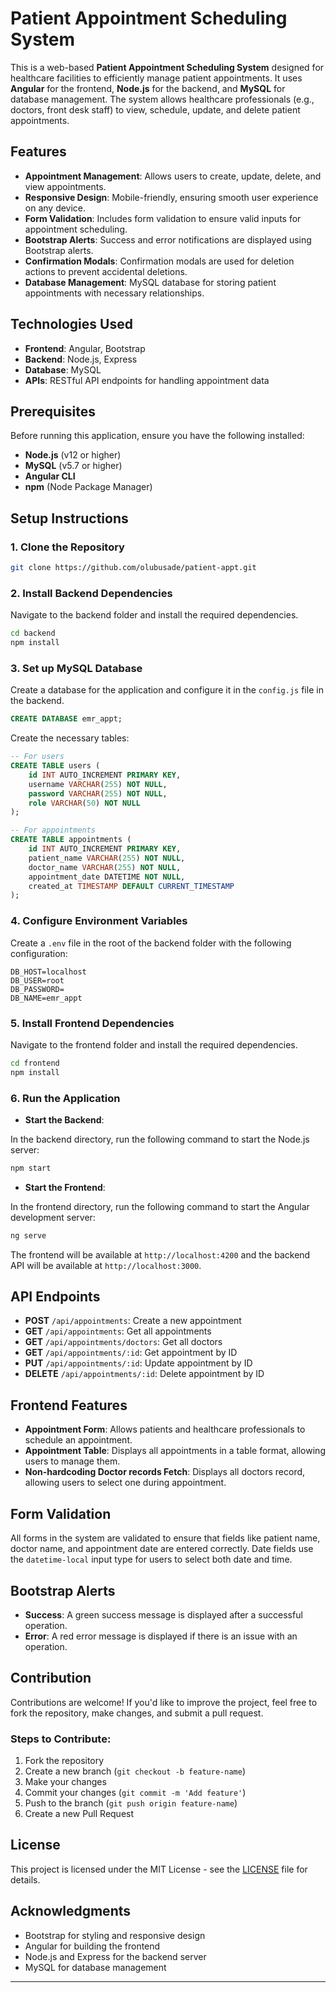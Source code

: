 # Patient Appointment Scheduling System

This is a web-based **Patient Appointment Scheduling System** designed for healthcare facilities to efficiently manage patient appointments. It uses **Angular** for the frontend, **Node.js** for the backend, and **MySQL** for database management. The system allows healthcare professionals (e.g., doctors, front desk staff) to view, schedule, update, and delete patient appointments.

## Features

- **Appointment Management**: Allows users to create, update, delete, and view appointments.
- **Responsive Design**: Mobile-friendly, ensuring smooth user experience on any device.
- **Form Validation**: Includes form validation to ensure valid inputs for appointment scheduling.
- **Bootstrap Alerts**: Success and error notifications are displayed using Bootstrap alerts.
- **Confirmation Modals**: Confirmation modals are used for deletion actions to prevent accidental deletions.
- **Database Management**: MySQL database for storing patient appointments with necessary relationships.

## Technologies Used

- **Frontend**: Angular, Bootstrap
- **Backend**: Node.js, Express
- **Database**: MySQL
- **APIs**: RESTful API endpoints for handling appointment data

## Prerequisites

Before running this application, ensure you have the following installed:

- **Node.js** (v12 or higher)
- **MySQL** (v5.7 or higher)
- **Angular CLI**
- **npm** (Node Package Manager)

## Setup Instructions

### 1. Clone the Repository

```bash
git clone https://github.com/olubusade/patient-appt.git
```

### 2. Install Backend Dependencies

Navigate to the backend folder and install the required dependencies.

```bash
cd backend
npm install
```

### 3. Set up MySQL Database

Create a database for the application and configure it in the `config.js` file in the backend.

```sql
CREATE DATABASE emr_appt;
```

Create the necessary tables:

```sql
-- For users
CREATE TABLE users (
    id INT AUTO_INCREMENT PRIMARY KEY,
    username VARCHAR(255) NOT NULL,
    password VARCHAR(255) NOT NULL,
    role VARCHAR(50) NOT NULL
);

-- For appointments
CREATE TABLE appointments (
    id INT AUTO_INCREMENT PRIMARY KEY,
    patient_name VARCHAR(255) NOT NULL,
    doctor_name VARCHAR(255) NOT NULL,
    appointment_date DATETIME NOT NULL,
    created_at TIMESTAMP DEFAULT CURRENT_TIMESTAMP
);
```

### 4. Configure Environment Variables

Create a `.env` file in the root of the backend folder with the following configuration:

```env
DB_HOST=localhost
DB_USER=root
DB_PASSWORD=
DB_NAME=emr_appt
```

### 5. Install Frontend Dependencies

Navigate to the frontend folder and install the required dependencies.

```bash
cd frontend
npm install
```

### 6. Run the Application

- **Start the Backend**: 

In the backend directory, run the following command to start the Node.js server:

```bash
npm start
```

- **Start the Frontend**: 

In the frontend directory, run the following command to start the Angular development server:

```bash
ng serve
```

The frontend will be available at `http://localhost:4200` and the backend API will be available at `http://localhost:3000`.

## API Endpoints

- **POST** `/api/appointments`: Create a new appointment
- **GET** `/api/appointments`: Get all appointments
- **GET** `/api/appointments/doctors`: Get all doctors
- **GET** `/api/appointments/:id`: Get appointment by ID
- **PUT** `/api/appointments/:id`: Update appointment by ID
- **DELETE** `/api/appointments/:id`: Delete appointment by ID

## Frontend Features

- **Appointment Form**: Allows patients and healthcare professionals to schedule an appointment.
- **Appointment Table**: Displays all appointments in a table format, allowing users to manage them.
- **Non-hardcoding Doctor records Fetch**: Displays all doctors record, allowing users to select one during appointment.

## Form Validation

All forms in the system are validated to ensure that fields like patient name, doctor name, and appointment date are entered correctly. Date fields use the `datetime-local` input type for users to select both date and time.

## Bootstrap Alerts

- **Success**: A green success message is displayed after a successful operation.
- **Error**: A red error message is displayed if there is an issue with an operation.

## Contribution

Contributions are welcome! If you'd like to improve the project, feel free to fork the repository, make changes, and submit a pull request.

### Steps to Contribute:

1. Fork the repository
2. Create a new branch (`git checkout -b feature-name`)
3. Make your changes
4. Commit your changes (`git commit -m 'Add feature'`)
5. Push to the branch (`git push origin feature-name`)
6. Create a new Pull Request

## License

This project is licensed under the MIT License - see the [LICENSE](LICENSE) file for details.

## Acknowledgments

- Bootstrap for styling and responsive design
- Angular for building the frontend
- Node.js and Express for the backend server
- MySQL for database management
---